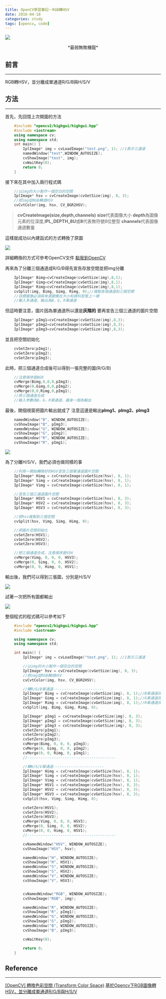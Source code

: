 ```yaml
---
title: OpenCV學習筆記－RGB轉HSV
date: 2016-04-18
categories: study
tags: [opencv, code]
---
```


![](http://i.imgur.com/HdGGqIw.jpg)
<center>*最弱無敗機龍*</center>

## 前言
----------
RGB轉HSV，並分離成單通道R/G/B與H/S/V

<!--more-->

## 方法
----------

首先，先回憶上次開圖的方法
```c++
	#include "opencv2/highgui/highgui.hpp"
	#include <iostream>
	using namespace cv;
	using namespace std;
	int main() {
		IplImage* img = cvLoadImage("test.png", 1); //1表示三通道
		namedWindow("test",WINDOW_AUTOSIZE);
		cvShowImage("test", img);
		cvWaitKey(0);
		return 0;
	}
```

接下來在其中加入兩行程式碼
```c++
	//以img的大小製作一個空白的空間
	IplImage* hsv = cvCreateImage(cvGetSize(img), 8, 3);
	//把img從RGB轉成HSV
	cvCvtColor(img, hsv, CV_BGR2HSV);
```
> **cvCreateImage(size,depth,channels)**
> **size**代表圖像大小
> **depth**為圖像元素的位深度,**IPL_DEPTH_8U**或**8**代表無符號8位整型
> **channels**代表圖像通道數量

這樣就成功以內建函式的方式轉換了原圖

![](http://i.imgur.com/l6lihNQ.png)

詳細轉換的方式可參考OpenCV文件
[點我到OpenCV](http://docs.opencv.org/2.4/modules/imgproc/doc/miscellaneous_transformations.html?highlight=cvtcolor#cvtcolor)


再來為了分離三個通道成R/G/B得先宣告存放空間並把img分離
```c++
	IplImage* Bimg=cvCreateImage(cvGetSize(img),8,1);
	IplImage* Gimg=cvCreateImage(cvGetSize(img),8,1);
	IplImage* Rimg=cvCreateImage(cvGetSize(img),8,1);
	cvSplit(img, Bimg, Gimg, Rimg, 0);//複製各個通道到三個空間
	//目標圖像必須與來源圖像在大小和資料型態上一樣
	//輸入多通道，輸出為B，G，R單通道
```

但這時要注意，圖片因為單通道所以還是**灰階的**
要再宣告三個三通道的圖片空間
```c++
	IplImage* pImg1=cvCreateImage(cvGetSize(img),8,3);
	IplImage* pImg2=cvCreateImage(cvGetSize(img),8,3);
	IplImage* pImg3=cvCreateImage(cvGetSize(img),8,3);
```
並且把空間初始化
```c++
	cvSetZero(pImg1);
	cvSetZero(pImg2);
	cvSetZero(pImg3);
```
此時，把三個通道合成後可以得到一張完整的圖(R/G/B)
```c++
	//注意順序是BGR
	cvMerge(Bimg,0,0,0,pImg3);
	cvMerge(0,Gimg,0,0,pImg2);
	cvMerge(0,0,Rimg,0,pImg1);
	//將三個通道合成
	//輸入参數為B，G，R單通道，最後一個為輸出
```
最後，開個視窗把圖片輸出就成了
注意這邊是輸出**pImg1、pImg2、pImg3**
```c++
	namedWindow("B", WINDOW_AUTOSIZE);
	cvShowImage("B", pImg3);
	namedWindow("G", WINDOW_AUTOSIZE);
	cvShowImage("G", pImg2);
	namedWindow("R", WINDOW_AUTOSIZE);
	cvShowImage("R", pImg1);
```
![](http://i.imgur.com/AiAn03X.png)

為了分離H/S/V，我們必須也做同樣的事
```c++
	//利用一開始轉換好的HSV宣告三個單通道圖片空間
	IplImage* Himg = cvCreateImage(cvGetSize(hsv), 8, 1);
	IplImage* Simg = cvCreateImage(cvGetSize(hsv), 8, 1);
	IplImage* Vimg = cvCreateImage(cvGetSize(hsv), 8, 1);

	//宣告三個三通道圖片空間
	IplImage* HSV1 = cvCreateImage(cvGetSize(hsv), 8, 3);
	IplImage* HSV2 = cvCreateImage(cvGetSize(hsv), 8, 3);
	IplImage* HSV3 = cvCreateImage(cvGetSize(hsv), 8, 3);

	//把hsv複製到三個空間
	cvSplit(hsv, Vimg, Simg, Himg, 0);

	//把圖片空間初始化
	cvSetZero(HSV1);
	cvSetZero(HSV2);
	cvSetZero(HSV3);

	//把三個通道合成，注意順序是VSH
	cvMerge(Vimg, 0, 0, 0, HSV3);
	cvMerge(0, Simg, 0, 0, HSV2);
	cvMerge(0, 0, Himg, 0, HSV1);
```
輸出後，我們可以得到三張圖，分別是H/S/V

![](http://i.imgur.com/e3458Z0.png)


試著一次把所有圖都輸出

![](http://i.imgur.com/Mql1XuL.png)


整個程式的程式碼可以參考如下
```c++
	#include "opencv2/highgui/highgui.hpp"
	#include <iostream>

	using namespace cv;
	using namespace std;

	int main() {
		IplImage* img = cvLoadImage("test.png", 1); //1表示三通道

		//以img的大小製作一個空白的空間
		IplImage* hsv = cvCreateImage(cvGetSize(img), 8, 3);
		//把img從RGB轉成HSV
		cvCvtColor(img, hsv, CV_BGR2HSV);

		//轉R/G/B單通道-----------------------
		IplImage* Bimg = cvCreateImage(cvGetSize(img), 8, 1);//B單通道灰階
		IplImage* Gimg = cvCreateImage(cvGetSize(img), 8, 1);//G單通道灰階
		IplImage* Rimg = cvCreateImage(cvGetSize(img), 8, 1);//R單通道灰階
		cvSplit(img, Bimg, Gimg, Rimg, 0);

		IplImage* pImg1 = cvCreateImage(cvGetSize(img), 8, 3);
		IplImage* pImg2 = cvCreateImage(cvGetSize(img), 8, 3);
		IplImage* pImg3 = cvCreateImage(cvGetSize(img), 8, 3);
		cvSetZero(pImg1);
		cvSetZero(pImg2);
		cvSetZero(pImg3);
		cvMerge(Bimg, 0, 0, 0, pImg3);
		cvMerge(0, Gimg, 0, 0, pImg2);
		cvMerge(0, 0, Rimg, 0, pImg1);
		//----------------------------------------

		//轉H/S/V單通道-----------------------
		IplImage* Himg = cvCreateImage(cvGetSize(hsv), 8, 1);
		IplImage* Simg = cvCreateImage(cvGetSize(hsv), 8, 1);
		IplImage* Vimg = cvCreateImage(cvGetSize(hsv), 8, 1);
		IplImage* HSV1 = cvCreateImage(cvGetSize(hsv), 8, 3);
		IplImage* HSV2 = cvCreateImage(cvGetSize(hsv), 8, 3);
		IplImage* HSV3 = cvCreateImage(cvGetSize(hsv), 8, 3);
		cvSplit(hsv, Vimg, Simg, Himg, 0);

		cvSetZero(HSV1);
		cvSetZero(HSV2);
		cvSetZero(HSV3);
		cvMerge(Vimg, 0, 0, 0, HSV3);
		cvMerge(0, Simg, 0, 0, HSV2);
		cvMerge(0, 0, Himg, 0, HSV1);
		//----------------------------------------

		cvNamedWindow("HSV", WINDOW_AUTOSIZE);
		cvShowImage("HSV", hsv);

		namedWindow("H", WINDOW_AUTOSIZE);
		cvShowImage("H", HSV1);
		namedWindow("S", WINDOW_AUTOSIZE);
		cvShowImage("S", HSV2);
		namedWindow("V", WINDOW_AUTOSIZE);
		cvShowImage("V", HSV3);


		cvNamedWindow("RGB", WINDOW_AUTOSIZE);
		cvShowImage("RGB", img);

		namedWindow("R", WINDOW_AUTOSIZE);
		cvShowImage("R", pImg1);
		namedWindow("G", WINDOW_AUTOSIZE);
		cvShowImage("G", pImg2);
		namedWindow("B", WINDOW_AUTOSIZE);
		cvShowImage("B", pImg3);

		cvWaitKey(0);

		return 0;
	}
```






## Reference
----------
[[OpenCV] 轉換色彩空間 (Transform Color Space)](https://cg2010studio.com/2012/10/09/opencv-%E8%BD%89%E6%8F%9B%E8%89%B2%E5%BD%A9%E7%A9%BA%E9%96%93-transform-color-space/)
[基於Opencv下RGB圖像轉HSV，並分離成單通道R/G/B與H/S/V](http://fanli7.net/a/bianchengyuyan/C__/20140502/498266.html)
